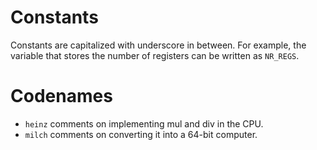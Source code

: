 # Constants

Constants are capitalized with underscore in between. For example, the variable
that stores the number of registers can be written as `NR_REGS`.


# Codenames

- `heinz` comments on implementing mul and div in the CPU.
- `milch` comments on converting it into a 64-bit computer.
